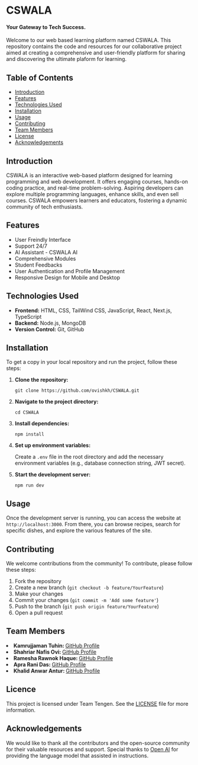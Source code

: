 <h1>CSWALA</h1>
<h4>Your Gateway to Tech Success.</h4>
<p>Welcome to our web based learning platform named CSWALA. This repository contains the code and resources for our collaborative project aimed at creating a comprehensive and user-friendly platform for sharing and discovering the ultimate plaform for learning.</p>
<h2>Table of Contents</h2>
<ul>
  <li><a href="#introduction">Introduction</a></li>
  <li><a href="#features">Features</a></li>
  <li><a href="#technologies-used">Technologies Used</a></li>
  <li><a href="#installation">Installation</a></li>
  <li><a href="#usage">Usage</a></li>
  <li><a href="#contributing">Contributing</a></li>
  <li><a href="#team-members">Team Members</a></li>
  <li><a href="#license">License</a></li>
  <li><a href="#acknowledgements">Acknowledgements</a></li>
  </ul>
<h2 id="introduction">Introduction</h2>
    <p>CSWALA is an interactive web-based platform designed for learning programming and web development. It offers engaging courses, hands-on coding practice, and real-time problem-solving. Aspiring developers can 
    explore multiple programming languages, enhance skills, and even sell courses. CSWALA empowers learners and educators, fostering a dynamic community of tech enthusiasts.</p>
    <h2 id="features">Features</h2>
<ul>
  <li>User Freindly Interface</li>
  <li>Support 24/7</li>
  <li>AI Assistant - CSWALA AI</li>
  <li>Comprehensive Modules</li>
  <li>Student Feedbacks</li>
  <li>User Authentication and Profile Management</li>
  <li>Responsive Design for Mobile and Desktop</li>
</ul>
<h2 id="technologies-used">Technologies Used</h2>
<ul>
 <li><strong>Frontend:</strong> HTML, CSS, TailWind CSS, JavaScript, React, Next.js, TypeScript</li>
 <li><strong>Backend:</strong> Node.js, MongoDB</li>
 <li><strong>Version Control:</strong> Git, GitHub</li>
</ul>
<h2 id="installation">Installation</h2>
<p>To get a copy in your local repository and run the project, follow these steps:</p>
  <ol>
    <li><strong>Clone the repository:</strong>
     <pre><code>git clone https://github.com/ovishkh/CSWALA.git</code></pre>
    </li>
    <li><strong>Navigate to the project directory:</strong>
      <pre><code>cd CSWALA</code></pre>
      </li>
    <li><strong>Install dependencies:</strong>
      <pre><code>npm install</code></pre>
    </li>
    <li><strong>Set up environment variables:</strong>
      <p>Create a <code>.env</code> file in the root directory and add the necessary environment variables (e.g., database connection string, JWT secret).</p>
    </li>
    <li><strong>Start the development server:</strong>
      <pre><code>npm run dev</code></pre>
    </li>
  </ol>
    <h2 id="usage">Usage</h2>
    <p>Once the development server is running, you can access the website at <code>http://localhost:3000</code>. From there, you can browse recipes, search for specific dishes, and explore the various features of the site.</p>
    <h2 id="contributing">Contributing</h2>
    <p>We welcome contributions from the community! To contribute, please follow these steps:</p>
    <ol>
      <li>Fork the repository</li>
      <li>Create a new branch (<code>git checkout -b feature/YourFeature</code>)</li>
      <li>Make your changes</li>
      <li>Commit your changes (<code>git commit -m 'Add some feature'</code>)</li>
      <li>Push to the branch (<code>git push origin feature/YourFeature</code>)</li>
      <li>Open a pull request</li>
    </ol>
   <h2 id="team-members">Team Members</h2>
    <li><b>Kamrujjaman Tuhin: </b><a href="github.com/KJ4Web">GitHub Profile</a></li>
    <li><b>Shahriar Nafis Ovi: </b><a href="github.com/ovishkh">GitHub Profile</a></li>
    <li><b>Ramesha Rawnok Haque: </b><a href="github.com/rawnok-18">GitHub Profile</a></li>
    <li><b>Apra Rani Das: </b><a href="github.com/ApraAditi">GitHub Profile</a></li>
    <li><b>Khalid Anwar Antur: </b><a href="github.com/khalid-anwar-antur">GitHub Profile</a></li>
  <h2 id="license">Licence</h2>
   <p>This project is licensed under Team Tengen. See the </b><a href="">LICENSE</a> file for more information.</p>
  <h2 id="acknowledgements">Acknowledgements</h2>
   <p>We would like to thank all the contributors and the open-source community for their valuable resources and support. Special thanks to <a href="https://openai.com/">Open AI</a> for providing the language model that assisted in instructions.</p>
